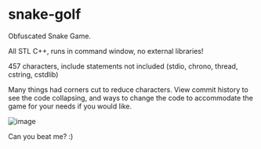 # snake-golf

Obfuscated Snake Game.

All STL C++, runs in command window, no external libraries!

457 characters, include statements not included (stdio, chrono, thread, cstring, cstdlib)

Many things had corners cut to reduce characters. View commit history to see the code collapsing, and ways to 
change the code to accommodate the game for your needs if you would like.

![image](https://i.imgur.com/bqDzklO.png)

Can you beat me? :)
